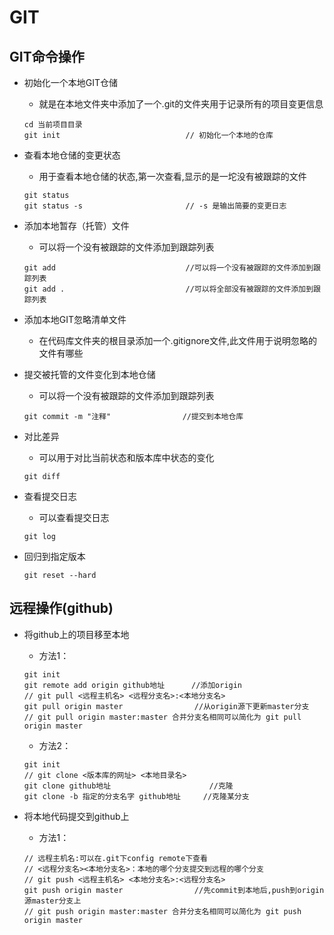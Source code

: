 # GIT

## GIT命令操作

- 初始化一个本地GIT仓储
    - 就是在本地文件夹中添加了一个.git的文件夹用于记录所有的项目变更信息
    ```shell
    cd 当前项目目录
    git init                            // 初始化一个本地的仓库
    ```

- 查看本地仓储的变更状态
    - 用于查看本地仓储的状态,第一次查看,显示的是一坨没有被跟踪的文件
    ```shell
    git status
    git status -s                       // -s 是输出简要的变更日志
    ```

- 添加本地暂存（托管）文件
    - 可以将一个没有被跟踪的文件添加到跟踪列表
    ```shell
    git add                             //可以将一个没有被跟踪的文件添加到跟踪列表
    git add .                           //可以将全部没有被跟踪的文件添加到跟踪列表
    ```

- 添加本地GIT忽略清单文件
    - 在代码库文件夹的根目录添加一个.gitignore文件,此文件用于说明忽略的文件有哪些

- 提交被托管的文件变化到本地仓储
    - 可以将一个没有被跟踪的文件添加到跟踪列表
    ```shell
    git commit -m "注释"                //提交到本地仓库
    ```
    
- 对比差异
    - 可以用于对比当前状态和版本库中状态的变化
    ```shell
    git diff
    ```

- 查看提交日志
    - 可以查看提交日志
    ```shell
    git log
    ```
    
- 回归到指定版本
    ```shell
    git reset --hard
    ```

## 远程操作(github)

- 将github上的项目移至本地
    - 方法1：
    ```shell
    git init
    git remote add origin github地址      //添加origin
    // git pull <远程主机名> <远程分支名>:<本地分支名>
    git pull origin master                //从origin源下更新master分支
    // git pull origin master:master 合并分支名相同可以简化为 git pull origin master
    ```
    
    - 方法2：
    ```shell
    git init
    // git clone <版本库的网址> <本地目录名>
    git clone github地址                      //克隆
    git clone -b 指定的分支名字 github地址     //克隆某分支
    ```

- 将本地代码提交到github上
    - 方法1：
    ```shell
    // 远程主机名:可以在.git下config remote下查看
    // <远程分支名><本地分支名>：本地的哪个分支提交到远程的哪个分支
    // git push <远程主机名> <本地分支名>:<远程分支名>
    git push origin master                //先commit到本地后,push到origin源master分支上
    // git push origin master:master 合并分支名相同可以简化为 git push origin master
    ```
